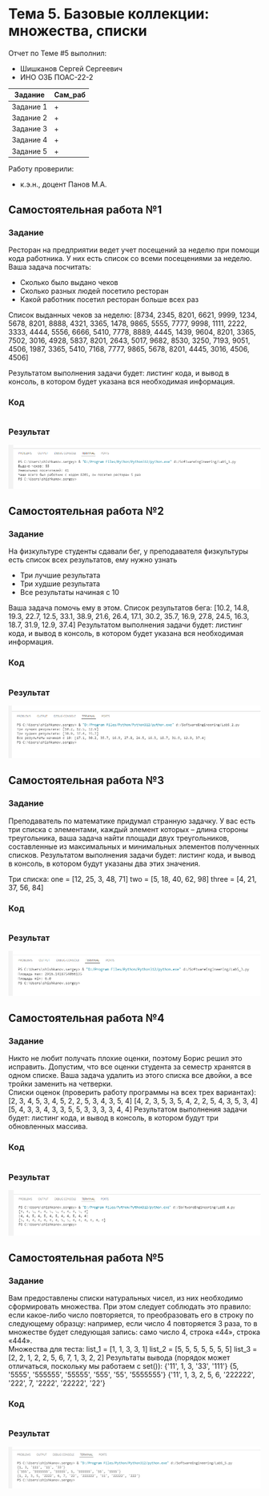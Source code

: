 # Тема 5. Базовые коллекции: множества, списки
Отчет по Теме #5 выполнил:
- Шишканов Сергей Сергеевич
- ИНО ОЗБ ПОАС-22-2

| Задание | Сам_раб |
| ------ | ------ |
| Задание 1 | + |
| Задание 2 | + |
| Задание 3 | + |
| Задание 4 | + |
| Задание 5 | + |

Работу проверили:
- к.э.н., доцент Панов М.А.

## Самостоятельная работа №1
### Задание
Ресторан на предприятии ведет учет посещений за неделю при помощи кода работника. У них есть список со всеми посещениями за неделю. Ваша задача посчитать:
* Сколько было выдано чеков
* Сколько разных людей посетило ресторан
* Какой работник посетил ресторан больше всех раз

Список выданных чеков за неделю:
[8734, 2345, 8201, 6621, 9999, 1234, 5678, 8201, 8888, 4321, 3365,
1478, 9865, 5555, 7777, 9998, 1111, 2222, 3333, 4444, 5556, 6666,
5410, 7778, 8889, 4445, 1439, 9604, 8201, 3365, 7502, 3016, 4928,
5837, 8201, 2643, 5017, 9682, 8530, 3250, 7193, 9051, 4506, 1987,
3365, 5410, 7168, 7777, 9865, 5678, 8201, 4445, 3016, 4506, 4506]

Результатом выполнения задачи будет: листинг кода, и вывод в консоль, в котором будет указана вся необходимая информация.

### Код
```python

```

### Результат
![](https://github.com/GreyKnightGK/SoftwareEngineering/blob/Тема_5/pic/Lab5_1.png)

## Самостоятельная работа №2
### Задание
На физкультуре студенты сдавали бег, у преподавателя физкультуры есть список всех результатов, ему нужно узнать
* Три лучшие результата
* Три худшие результата
* Все результаты начиная с 10

Ваша задача помочь ему в этом. Список результатов бега:
[10.2, 14.8, 19.3, 22.7, 12.5, 33.1, 38.9, 21.6, 26.4, 17.1, 30.2, 35.7, 16.9,
27.8, 24.5, 16.3, 18.7, 31.9, 12.9, 37.4]
Результатом выполнения задачи будет: листинг кода, и вывод в консоль, в котором будет указана вся необходимая информация.

### Код
```python

```

### Результат
![](https://github.com/GreyKnightGK/SoftwareEngineering/blob/Тема_5/pic/Lab5_2.png)

## Самостоятельная работа №3
### Задание
Преподаватель по математике придумал странную задачку. У вас есть три списка с элементами, каждый элемент которых – длина стороны треугольника,
ваша задача найти площади двух треугольников, составленные из максимальных и минимальных элементов полученных списков.
Результатом выполнения задачи будет: листинг кода, и вывод в консоль, в котором будут указаны два этих значения.

Три списка:
one = [12, 25, 3, 48, 71]
two = [5, 18, 40, 62, 98]
three = [4, 21, 37, 56, 84]

### Код
```python

```

### Результат
![](https://github.com/GreyKnightGK/SoftwareEngineering/blob/Тема_5/pic/Lab5_3.png)

## Самостоятельная работа №4
### Задание
Никто не любит получать плохие оценки, поэтому Борис решил это исправить. Допустим, что все оценки студента за семестр хранятся в одном списке.
Ваша задача удалить из этого списка все двойки, а все тройки заменить на четверки.\
Списки оценок (проверить работу программы на всех трех вариантах):
[2, 3, 4, 5, 3, 4, 5, 2, 2, 5, 3, 4, 3, 5, 4]
[4, 2, 3, 5, 3, 5, 4, 2, 2, 5, 4, 3, 5, 3, 4]
[5, 4, 3, 3, 4, 3, 3, 5, 5, 3, 3, 3, 3, 4, 4]
Результатом выполнения задачи будет: листинг кода, и вывод в консоль, в котором будут три обновленных массива.

### Код
```python

```

### Результат
![](https://github.com/GreyKnightGK/SoftwareEngineering/blob/Тема_5/pic/Lab5_4.png)

## Самостоятельная работа №5
### Задание
Вам предоставлены списки натуральных чисел, из них необходимо сформировать множества. При этом следует соблюдать это правило:
если какое-либо число повторяется, то преобразовать его в строку по следующему образцу: например, если число 4 повторяется 3 раза,
то в множестве будет следующая запись: само число 4, строка «44», строка «444».\
Множества для теста:
list_1 = [1, 1, 3, 3, 1]
list_2 = [5, 5, 5, 5, 5, 5, 5]
list_3 = [2, 2, 1, 2, 2, 5, 6, 7, 1, 3, 2, 2]
Результаты вывода (порядок может отличаться, поскольку мы работаем с set()):
{'11', 1, 3, '33', '111'}
{5, '5555', '555555', '55555', '555', '55', '5555555'}
{'11', 1, 3, 2, 5, 6, '222222', '222', 7, '2222', '22222', '22'}

### Код
```python

```

### Результат
![](https://github.com/GreyKnightGK/SoftwareEngineering/blob/Тема_5/pic/Lab5_5.png)